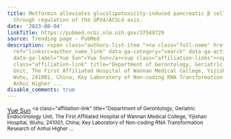 ```yaml
---
title: Metformin alleviates glucolipotoxicity-induced pancreatic β cell ferroptosis
  through regulation of the GPX4/ACSL4 axis.
date: '2023-08-04'
linkTitle: https://pubmed.ncbi.nlm.nih.gov/37549729
source: Trending page - PubMed
description: <span class="authors-list-item "><a class="full-name" href="https://pubmed.ncbi.nlm.nih.gov/?term=Sun+Y&amp;cauthor_id=37549729"
  ref="linksrc=author_name_link" data-ga-category="search" data-ga-action="author_link"
  data-ga-label="Yue Sun">Yue Sun</a><sup class="affiliation-links"><span class="author-sup-separator">&nbsp;</span><a
  class="affiliation-link" title="Department of Gerontology, Geriatric Endocrinology
  Unit, The First Affiliated Hospital of Wannan Medical College, Yijishan Hospital,
  Wuhu, 241001, China; Key Laboratory of Non-coding RNA Transformation Research of
  Anhui Higher ...
disable_comments: true
---
```

<span class="authors-list-item "><a class="full-name" href="https://pubmed.ncbi.nlm.nih.gov/?term=Sun+Y&amp;cauthor_id=37549729" ref="linksrc=author_name_link" data-ga-category="search" data-ga-action="author_link" data-ga-label="Yue Sun">Yue Sun</a><sup class="affiliation-links"><span class="author-sup-separator">&nbsp;</span><a class="affiliation-link" title="Department of Gerontology, Geriatric Endocrinology Unit, The First Affiliated Hospital of Wannan Medical College, Yijishan Hospital, Wuhu, 241001, China; Key Laboratory of Non-coding RNA Transformation Research of Anhui Higher ...